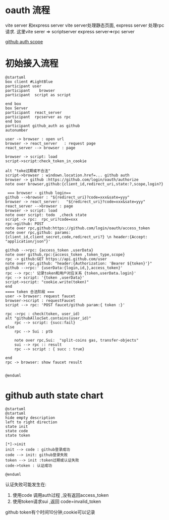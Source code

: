 # oauth 流程
vite server 和express server
vite server处理静态页面,  express server 处理rpc请求.
这里vite serer => scriptserver   express server=>rpc server

[github auth scope](https://githubdocs.cn/en/apps/oauth-apps/building-oauth-apps/scopes-for-oauth-apps)
# 初始接入流程

```puml
@startuml
box client #LightBlue
participant user
participant    browser
participant  script as script

end box
box Server
participant  react_server
participant  rpcserver as rpc
end box
participant github_auth as github
autonumber

user -> browser : open url
browser -> react_server   : request page
react_server --> browser : page

browser -> script: load
script->script:check_token_in_cookie

alt "toke过期或不合法" 
script->browser : windown.location.href=... github auth
browser -> github :https://github.com/login/oauth/authorize
note over browser,github:{client_id,redirect_uri,state:?,scope,login?}
 
 === browser - github login==
github -->browser : "${redirect_uri}?code=xxx&sate=yyy"
browser -> react_server:   "${redirect_uri}?code=xxx&sate=yyy"
react_server -->browser : page
browser -> script: load
note over script: todo  ,check state
script -> rpc:  rpc_uri?code=xxx
rpc->github: POST 
note over rpc,github:https://github.com/login/oauth/access_token
note over rpc,github: params:{client_id,client_secret,code,redirect_uri?} \n header:{Accept: "application/json"}'

github -->rpc: {access_token ,userData}
note over github,rpc:{access_token ,token_type,scope}
rpc -> github:GET https://api.github.com/user
note over rpc,github: "header:{Authorization: 'Bearer ${token}'}"
github -->rpc:' {userData:{login,id,},access_token}'
rpc --> rpc:' 记录token和用户对应关系 {token,userData.login}'
rpc --> script: '{token ,userData}'
script->script: "cookie.write(token)"
end
==== token 合法阶段 ===
user -> browser: request faucet
browser->script : requestFaucet
script --> rpc: 'POST faucet/github param:{ token :}'

rpc ->rpc : check(token, user_id)
alt "githubAllocSet.contains(user_id)"
    rpc --> script: {succ:fail}
else
    rpc --> Sui : ptb
    
    note over rpc,Sui:  "split-coins gas, transfer-objects"
    sui --> rpc :: result
    rpc --> script : { succ : true}
    
end
rpc -> browser: show faucet result


@enduml
```

# github auth state chart

```puml
@startuml
@startuml
hide empty description
left to right direction
state init
state code
state token

[*]->init
init --> code : github登录成功
code --> init: github登录失败
token --> init :token过期或认证失败
code->token : 认证成功

@enduml

```

认证失败可能发生在:
1. 使用code 调用auth过程  ,没有返回access_token
2. 使用token请求sui ,返回 code=invalid_token

github token有个时间10分钟,cookie可以记录


